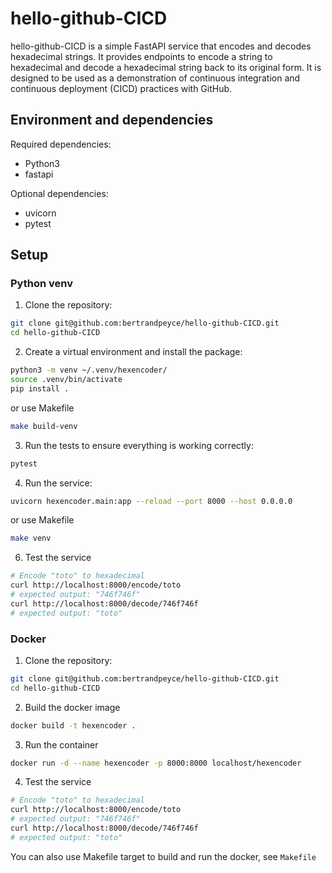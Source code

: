 # hello-github-CICD

hello-github-CICD is a simple FastAPI service that encodes and decodes hexadecimal strings. It provides endpoints to encode a string to hexadecimal and decode a hexadecimal string back to its original form.
It is designed to be used as a demonstration of continuous integration and continuous deployment (CICD) practices with GitHub.

## Environment and dependencies

Required dependencies:

- Python3
- fastapi

Optional dependencies:

- uvicorn
- pytest

## Setup

### Python venv

1. Clone the repository:

```bash
git clone git@github.com:bertrandpeyce/hello-github-CICD.git
cd hello-github-CICD
```

2. Create a virtual environment and install the package:

```bash
python3 -m venv ~/.venv/hexencoder/
source .venv/bin/activate
pip install .
```

or use Makefile

```bash
make build-venv
```

3. Run the tests to ensure everything is working correctly:

```bash
pytest
```

4. Run the service:

```bash
uvicorn hexencoder.main:app --reload --port 8000 --host 0.0.0.0
```

or use Makefile

```bash
make venv
```

6. Test the service

```bash
# Encode "toto" to hexadecimal
curl http://localhost:8000/encode/toto
# expected output: "746f746f"
curl http://localhost:8000/decode/746f746f
# expected output: "toto"
```

### Docker

1. Clone the repository:

```bash
git clone git@github.com:bertrandpeyce/hello-github-CICD.git
cd hello-github-CICD
```

2. Build the docker image

```bash
docker build -t hexencoder .
```

3. Run the container

```bash
docker run -d --name hexencoder -p 8000:8000 localhost/hexencoder
```

4. Test the service

```bash
# Encode "toto" to hexadecimal
curl http://localhost:8000/encode/toto
# expected output: "746f746f"
curl http://localhost:8000/decode/746f746f
# expected output: "toto"
```

You can also use Makefile target to build and run the docker, see `Makefile`
